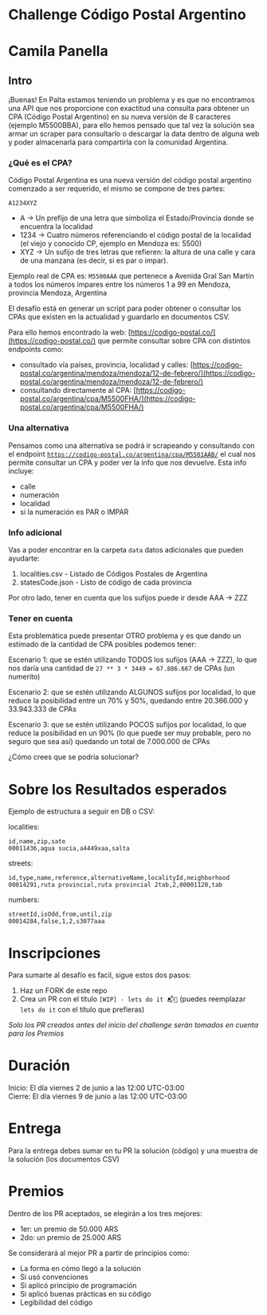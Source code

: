 # Challenge Código Postal Argentino

# Camila Panella

## Intro

¡Buenas! En Palta estamos teniendo un problema y es que no encontramos una API que nos proporcione con exactitud una consulta para obtener un CPA (Código Postal Argentino) en su nueva versión de 8 caracteres (ejemplo M5500BBA), para ello hemos pensado que tal vez la solución sea armar un scraper para consultarlo o descargar la data dentro de alguna web y poder almacenarla para compartirla con la comunidad Argentina.

### ¿Qué es el CPA?

Código Postal Argentina es una nueva versión del código postal argentino comenzado a ser requerido, el mismo se compone de tres partes:

`A1234XYZ`

- A -> Un prefijo de una letra que simboliza el Estado/Provincia donde se encuentra la localidad
- 1234 -> Cuatro números referenciando el código postal de la localidad (el viejo y conocido CP, ejemplo en Mendoza es: 5500)
- XYZ -> Un sufijo de tres letras que refieren: la altura de una calle y cara de una manzana (es decir, si es par o impar).

Ejemplo real de CPA es: `M5500AAA` que pertenece a Avenida Gral San Martin a todos los números impares entre los números 1 a 99 en Mendoza, provincia Mendoza, Argentina

El desafío está en generar un script para poder obtener o consultar los CPAs que existen en la actualidad y guardarlo en documentos CSV.

Para ello hemos encontrado la web: [https://codigo-postal.co/](https://codigo-postal.co/) que permite consultar sobre CPA con distintos endpoints como:

- consultado vía países, provincia, localidad y calles: [https://codigo-postal.co/argentina/mendoza/mendoza/12-de-febrero/](https://codigo-postal.co/argentina/mendoza/mendoza/12-de-febrero/)
- consultando directamente al CPA: [https://codigo-postal.co/argentina/cpa/M5500FHA/](https://codigo-postal.co/argentina/cpa/M5500FHA/)

### Una alternativa

Pensamos como una alternativa se podrá ir scrapeando y consultando con el endpoint [`https://codigo-postal.co/argentina/cpa/M5501AAB/`](https://codigo-postal.co/argentina/cpa/M5501AAB/) el cual nos permite consultar un CPA y poder ver la info que nos devuelve. Esta info incluye:

- calle
- numeración
- localidad
- si la numeración es PAR o IMPAR

### Info adicional

Vas a poder encontrar en la carpeta `data` datos adicionales que pueden ayudarte:

1. localities.csv - Listado de Códigos Postales de Argentina
2. statesCode.json - Listo de código de cada provincia

Por otro lado, tener en cuenta que los sufijos puede ir desde AAA -> ZZZ

### Tener en cuenta

Esta problemática puede presentar OTRO problema y es que dando un estimado de la cantidad de CPA posibles podemos tener:

Escenario 1: que se estén utilizando TODOS los sufijos (AAA -> ZZZ), lo que nos daría una cantidad de `27 ** 3 * 3449 = 67.886.667` de CPAs (un numerito)

Escenario 2: que se estén utilizando ALGUNOS sufijos por localidad, lo que reduce la posibilidad entre un 70% y 50%, quedando entre 20.366.000 y 33.943.333 de CPAs

Escenario 3: que se estén utilizando POCOS sufijos por localidad, lo que reduce la posibilidad en un 90% (lo que puede ser muy probable, pero no seguro que sea así) quedando un total de 7.000.000 de CPAs

¿Cómo crees que se podría solucionar?

# Sobre los Resultados esperados

Ejemplo de estructura a seguir en DB o CSV:

localities:

```csv
id,name,zip,sate
00011436,agua sucia,a4449xaa,salta
```

streets:

```csv
id,type,name,reference,alternativeName,localityId,neighborhood
00014291,ruta provincial,ruta provincial 2tab,2,00001120,tab
```

numbers:

```csv
streetId,isOdd,from,until,zip
00014284,false,1,2,s3077aaa
```

# Inscripciones

Para sumarte al desafío es facil, sigue estos dos pasos:

1. Haz un FORK de este repo
2. Crea un PR con el título `[WIP] - lets do it 📬🥑` (puedes reemplazar `lets do it` con el título que prefieras)

_Solo los PR creados antes del inicio del challenge serán tomados en cuenta para los Premios_

# Duración

Inicio: El día viernes 2 de junio a las 12:00 UTC-03:00  
Cierre: El día viernes 9 de junio a las 12:00 UTC-03:00

# Entrega

Para la entrega debes sumar en tu PR la solución (código) y una muestra de la solución (los documentos CSV)

# Premios

Dentro de los PR aceptados, se elegirán a los tres mejores:

- 1er: un premio de 50.000 ARS
- 2do: un premio de 25.000 ARS

Se considerará al mejor PR a partir de principios como:

- La forma en cómo llegó a la solución
- Si usó convenciones
- Si aplicó principio de programación
- Si aplicó buenas prácticas en su código
- Legibilidad del código
